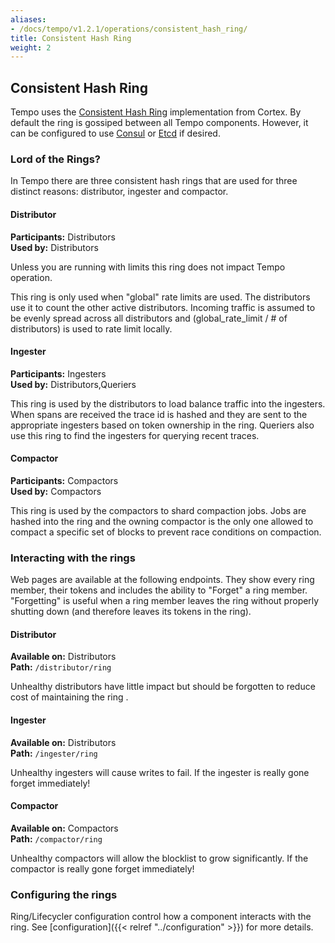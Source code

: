 ```yaml
---
aliases:
- /docs/tempo/v1.2.1/operations/consistent_hash_ring/
title: Consistent Hash Ring
weight: 2
---
```


## Consistent Hash Ring

Tempo uses the [Consistent Hash Ring](https://cortexmetrics.io/docs/architecture/#the-hash-ring) implementation from Cortex.  By default the ring is gossiped between all Tempo components.  However, it can be configured to use [Consul](https://www.consul.io/) or [Etcd](https://etcd.io/) if desired.

### Lord of the Rings?

In Tempo there are three consistent hash rings that are used for three distinct reasons: distributor, ingester and compactor. 

#### Distributor
**Participants:** Distributors  
**Used by:** Distributors

Unless you are running with limits this ring does not impact Tempo operation.

This ring is only used when "global" rate limits are used. The distributors use it to count the other active distributors. Incoming traffic is assumed to be evenly spread across all distributors and (global_rate_limit / # of distributors) is used to rate limit locally.

#### Ingester
**Participants:** Ingesters  
**Used by:** Distributors,Queriers

This ring is used by the distributors to load balance traffic into the ingesters. When spans are received the trace id is hashed and they are sent to the appropriate ingesters based on token ownership in the ring. Queriers also use this ring to find the ingesters for querying recent traces.

#### Compactor
**Participants:** Compactors  
**Used by:** Compactors

This ring is used by the compactors to shard compaction jobs. Jobs are hashed into the ring and the owning compactor is the only one allowed to compact a specific set of blocks to prevent race conditions on compaction.

### Interacting with the rings

Web pages are available at the following endpoints. They show every ring member, their tokens and includes the ability to "Forget" a ring member. "Forgetting" is useful when a
ring member leaves the ring without properly shutting down (and therefore leaves its tokens in the ring).

#### Distributor
**Available on:** Distributors  
**Path:** `/distributor/ring`

Unhealthy distributors have little impact but should be forgotten to reduce cost of maintaining the ring .

#### Ingester
**Available on:** Distributors  
**Path:** `/ingester/ring`

Unhealthy ingesters will cause writes to fail. If the ingester is really gone forget immediately!

#### Compactor
**Available on:** Compactors  
**Path:** `/compactor/ring`

Unhealthy compactors will allow the blocklist to grow significantly. If the compactor is really gone forget immediately!

### Configuring the rings

Ring/Lifecycler configuration control how a component interacts with the ring. See [configuration]({{< relref "../configuration" >}}) for more details.
